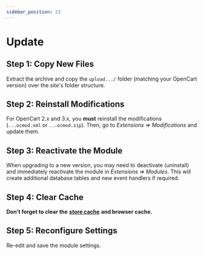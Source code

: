 ```yaml
---
sidebar_position: 23
---
```


# Update

## Step 1: Copy New Files

Extract the archive and copy the `upload.../` folder (matching your OpenCart version) over the site's folder structure.

## Step 2: Reinstall Modifications

For OpenCart 2.x and 3.x, you **must** reinstall the modifications (`...ocmod.xml` or `...ocmod.zip`). Then, go to *Extensions ⇒ Modifications* and update them.

## Step 3: Reactivate the Module

When upgrading to a new version, you may need to deactivate (uninstall) and immediately reactivate the module in *Extensions ⇒ Modules*. This will create additional database tables and new event handlers if required.

## Step 4: Clear Cache

**Don't forget to clear the** [**store cache**](https://shopiweb.ru/opencart-3/kesh-opencart-3-ochistka-kesha/) **and browser cache.**

## Step 5: Reconfigure Settings

Re-edit and save the module settings.

